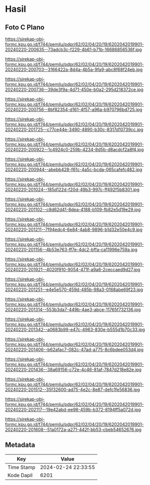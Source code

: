 # Hasil

## Foto C Plano

https://sirekap-obj-formc.kpu.go.id/f744/pemilu/pdpr/62/02/04/20/19/6202042019901-20240220-200635--73adcb3c-f229-4b61-b71b-16686856536f.jpg

https://sirekap-obj-formc.kpu.go.id/f744/pemilu/pdpr/62/02/04/20/19/6202042019901-20240220-200703--3166422a-8d4a-4b5a-9fa9-abc8f68f24eb.jpg

https://sirekap-obj-formc.kpu.go.id/f744/pemilu/pdpr/62/02/04/20/19/6202042019901-20240220-200736--39de3f9a-4d71-450e-b0a2-295d218372ce.jpg

https://sirekap-obj-formc.kpu.go.id/f744/pemilu/pdpr/62/02/04/20/19/6202042019901-20240220-200756--8bf82354-d161-4f57-a96a-b970796bd725.jpg

https://sirekap-obj-formc.kpu.go.id/f744/pemilu/pdpr/62/02/04/20/19/6202042019901-20240220-201725--c77ce44e-3490-4890-b30c-8317d10739cc.jpg

https://sirekap-obj-formc.kpu.go.id/f744/pemilu/pdpr/62/02/04/20/19/6202042019901-20240220-200922--1c4924c0-259b-4234-8d5b-d8acdcf2a8f4.jpg

https://sirekap-obj-formc.kpu.go.id/f744/pemilu/pdpr/62/02/04/20/19/6202042019901-20240220-200944--abebb428-f61c-4a5c-bcda-065cafefc482.jpg

https://sirekap-obj-formc.kpu.go.id/f744/pemilu/pdpr/62/02/04/20/19/6202042019901-20240220-201024--185d122d-f20d-49b3-997c-ff492f5b8301.jpg

https://sirekap-obj-formc.kpu.go.id/f744/pemilu/pdpr/62/02/04/20/19/6202042019901-20240220-201102--c8d62d41-8dea-4188-b109-fb82e5d19e29.jpg

https://sirekap-obj-formc.kpu.go.id/f744/pemilu/pdpr/62/02/04/20/19/6202042019901-20240220-201211--7f94edc4-6e84-4ab8-9896-b1d32e50e4c9.jpg

https://sirekap-obj-formc.kpu.go.id/f744/pemilu/pdpr/62/02/04/20/19/6202042019901-20240220-201156--4b53e763-ff7e-4dc2-bffa-ca11996e759a.jpg

https://sirekap-obj-formc.kpu.go.id/f744/pemilu/pdpr/62/02/04/20/19/6202042019901-20240220-201921--4020f910-9054-471f-a9a6-2ceccaed9d27.jpg

https://sirekap-obj-formc.kpu.go.id/f744/pemilu/pdpr/62/02/04/20/19/6202042019901-20240220-201251--e4e5e570-459d-485b-98a3-0168abe69f23.jpg

https://sirekap-obj-formc.kpu.go.id/f744/pemilu/pdpr/62/02/04/20/19/6202042019901-20240220-201314--553b3da7-449b-4ae3-abce-11765f732136.jpg

https://sirekap-obj-formc.kpu.go.id/f744/pemilu/pdpr/62/02/04/20/19/6202042019901-20240220-201342--a0683b99-e47c-4963-830e-b555d1b70c33.jpg

https://sirekap-obj-formc.kpu.go.id/f744/pemilu/pdpr/62/02/04/20/19/6202042019901-20240220-201406--b62afac7-082c-47ad-a775-8c6bdee053d4.jpg

https://sirekap-obj-formc.kpu.go.id/f744/pemilu/pdpr/62/02/04/20/19/6202042019901-20240220-201436--38a69156-c72e-4c46-81af-7847d218e82e.jpg

https://sirekap-obj-formc.kpu.go.id/f744/pemilu/pdpr/62/02/04/20/19/6202042019901-20240220-201512--35f32600-ad75-4e2c-8e87-defc1fe56836.jpg

https://sirekap-obj-formc.kpu.go.id/f744/pemilu/pdpr/62/02/04/20/19/6202042019901-20240220-202117--19e42abd-ee98-459b-b372-8194ff5a072d.jpg

https://sirekap-obj-formc.kpu.go.id/f744/pemilu/pdpr/62/02/04/20/19/6202042019901-20240220-201608--51a0172a-a271-442f-bb53-cbeb54652676.jpg


## Metadata

| Key        | Value               |
| ---------- | ------------------- |
| Time Stamp | 2024-02-24 22:33:55 |
| Kode Dapil | 6201                |



